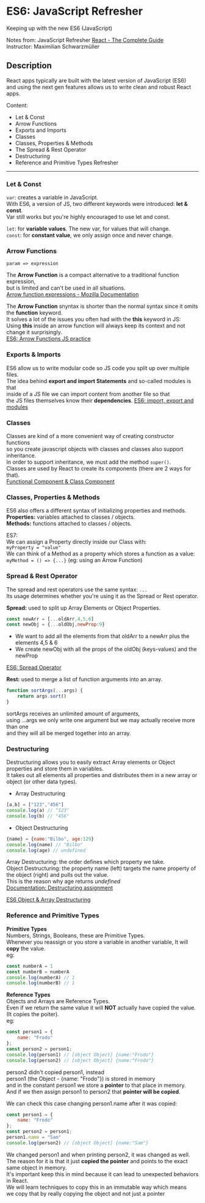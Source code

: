 # ES6: JavaScript Refresher
Keeping up with the new ES6 (JavaScript)

Notes from: JavaScript Refresher 
[React - The Complete Guide](https://www.udemy.com/course/react-the-complete-guide-incl-redux/)  
Instructor: Maximilian Schwarzmüller

## Description

React apps typically are built with the latest version of JavaScript (ES6)        
and using the next gen features allows us to write clean and robust React apps.

Content:
* Let & Const
* Arrow Functions
* Exports and Imports
* Classes
* Classes, Properties & Methods
* The Spread & Rest Operator
* Destructuring
* Reference and Primitive Types Refresher

---

### Let & Const

`var`: creates a variable in JavaScript.      
With ES6, a version of JS, two different keywords were introduced: **let & const**.        
Var still works but you're highly encouraged to use let and const.

`let`: for **variable values**. The new var, for values that will change.       
`const`: for **constant value**, we only assign once and never change.

### Arrow Functions

`param => expression`

The **Arrow Function** is a compact alternative to a traditional function expression,       
but is limited and can't be used in all situations.       
[Arrow function expressions - Mozilla Documentation](https://developer.mozilla.org/en-US/docs/Web/JavaScript/Reference/Functions/Arrow_functions)  

The **Arrow Function** snyntax is shorter than the normal syntax since it omits the **function** keyword.         
It solves a lot of the issues you often had with the **this** keyword in JS:        
Using **this** inside an arrow function will always keep its context and not change it surprisingly.         
[ES6: Arrow Functions JS practice](https://github.com/ChristianVillalba/ES6_arrow_functions)  

### Exports & Imports

ES6 allow us to write modular code so JS code you split up over multiple files.       
The idea behind **export and import Statements** and so-called modules is that       
inside of a JS file we can import content from another file so that           
the JS files themselves know their **dependencies**.
[ES6: import, export and modules](https://github.com/ChristianVillalba/es6_import_export_and_modules)    

### Classes

Classes are kind of a more convenient way of creating constructor functions        
so you create javascript objects with classes and classes also support inheritance.      
In order to support inheritance, we must add the method `super()`.        
Classes are used by React to create its components (there are 2 ways for that).      
[Functional Component & Class Component](https://github.com/ChristianVillalba/functional_components_and_class_components)    

### Classes, Properties & Methods

ES6  also offers a different syntax of initializing properties and methods.       
**Properties:** variables attached to classes / objects.       
**Methods:** functions attached to  classes / objects.   

ES7:     
We can assign a Property directly inside our Class with:        
`myProperty = "value"`         
We can think of a Method as a property which stores a function as a value:         
`myMethod = () => {...}`  (eg: using an Arrow Function)        

### Spread & Rest Operator

The spread and rest operators use the same syntax: `...`       
Its usage determines whether you're using it as the Spread or Rest operator.     

**Spread:** used to split up Array Elements or Object Properties.   
```javascript
const newArr = [...oldArr,4,5,6]
const newObj = {...oldObj,newProp:9}
```
* We want to add all the elements from that oldArr to a newArr plus the elements 4,5 & 6      
* We create newObj with all the props of the oldObj (keys-values) and the newProp

[ES6: Spread Operator](https://github.com/ChristianVillalba/ES6_spread_operator/edit/main/README.md)   

**Rest:** used to merge a list of function arguments into an array.
```javascript
function sortArgs(...args) {
    return args.sort()
}
```
sortArgs receives an unlimited amount of arguments,       
using ...args we only write one argument but we may actually receive more than one       
and they will all be merged together into an array.     

### Destructuring

Destructuring allows you to easily extract Array elements or Object properties and store them in variables.      
It takes out all elements all properties and distributes them in a new array or object (or other data types).   

* Array Destructuring
```javascript
[a,b] = ["123","456"]
console.log(a) // "123"
console.log(b) // "456"
```
* Object Destructuring
```javascript
{name} = {name:"Bilbo", age:129}
console.log(name) // "Bilbo"
console.log(age) // undefined
```

Array Destructuring: the order defines which property we take.          
Object Destructuring: the property name (left) targets the name property of the object (right) and pulls out the value.    
This is the reason why age returns *undefined*           
[Documentation: Destructuring assignment](https://developer.mozilla.org/en-US/docs/Web/JavaScript/Reference/Operators/Destructuring_assignment)  

[ES6 Object & Array Destructuring](https://github.com/ChristianVillalba/ES6_object_and_array_destructuring/edit/main/README.md) 


### Reference and Primitive Types

**Primitive Types**      
Numbers, Strings, Booleans, these are Primitive Types.         
Whenever you reassign or you store a variable in another variable, It will **copy** the value.         
eg:
```javascript
const numberA = 1
const numberB = numberA
console.log(numberA) // 1
console.log(numberB) // 1
```


**Reference Types**        
Objects and Arrays are Reference Types.       
Even if we return the same value it will **NOT** actually have copied the value. (It copies the poiter).           
eg:
```javascript
const person1 = {
    name: "Frodo"
};
const person2 = person1;
console.log(person1) // [object Object] {name:"Frodo"}
console.log(person2) // [object Object] {name:"Frodo"}
```
person2 didn't copied person1, instead       
person1 (the Object - {name: "Frodo"}) is stored in memory       
and in the constant person1 we store a **pointer** to that place in memory.       
And if we then assign person1 to person2 that **pointer will be copied**.

We can check this case changing person1.name after it was copied:
```javascript
const person1 = {
    name: "Frodo"
};
const person2 = person1;
person1.name = "Sam"
console.log(person2) // [object Object] {name:"Sam"}
```
We changed person1 and when printing person2, it was changed as well.       
The reason for it is that it just **copied the pointer** and points to the exact same object in memory.      
It's important keep this in mind because it can lead to unexpected behaviors in React.       
We will learn techniques to copy this in an immutable way which means         
we copy that by really copying the object and not just a pointer 

